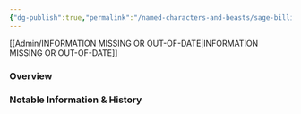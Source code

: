 ```yaml
---
{"dg-publish":true,"permalink":"/named-characters-and-beasts/sage-billington/","tags":["NPC"],"updated":"2025-02-02T19:07:26.984+00:00"}
---
```


[[Admin/INFORMATION MISSING OR OUT-OF-DATE\|INFORMATION MISSING OR OUT-OF-DATE]]
### Overview


### Notable Information & History 
